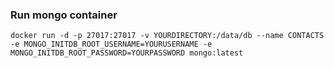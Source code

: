 ### Run mongo container

`docker run -d -p 27017:27017 -v YOURDIRECTORY:/data/db --name CONTACTS -e MONGO_INITDB_ROOT_USERNAME=YOURUSERNAME -e MONGO_INITDB_ROOT_PASSWORD=YOURPASSWORD mongo:latest`
